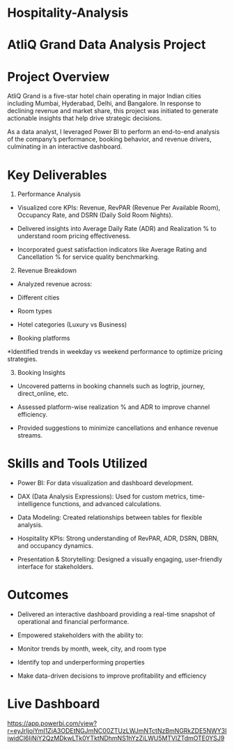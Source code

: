 # Hospitality-Analysis
# AtliQ Grand Data Analysis Project
# Project Overview
AtliQ Grand is a five-star hotel chain operating in major Indian cities including Mumbai, Hyderabad, Delhi, and Bangalore. In response to declining revenue and market share, this project was initiated to generate actionable insights that help drive strategic decisions.

As a data analyst, I leveraged Power BI to perform an end-to-end analysis of the company’s performance, booking behavior, and revenue drivers, culminating in an interactive dashboard.
# Key Deliverables
1. Performance Analysis
* Visualized core KPIs: Revenue, RevPAR (Revenue Per Available Room), Occupancy Rate, and DSRN (Daily Sold Room Nights).

* Delivered insights into Average Daily Rate (ADR) and Realization % to understand room pricing effectiveness.

* Incorporated guest satisfaction indicators like Average Rating and Cancellation % for service quality benchmarking.

2. Revenue Breakdown
* Analyzed revenue across:

* Different cities

* Room types

* Hotel categories (Luxury vs Business)

* Booking platforms

*Identified trends in weekday vs weekend performance to optimize pricing strategies.

3. Booking Insights
* Uncovered patterns in booking channels such as logtrip, journey, direct_online, etc.

* Assessed platform-wise realization % and ADR to improve channel efficiency.

* Provided suggestions to minimize cancellations and enhance revenue streams.


# Skills and Tools Utilized
* Power BI: For data visualization and dashboard development.

* DAX (Data Analysis Expressions): Used for custom metrics, time-intelligence functions, and advanced calculations.

* Data Modeling: Created relationships between tables for flexible analysis.

* Hospitality KPIs: Strong understanding of RevPAR, ADR, DSRN, DBRN, and occupancy dynamics.

* Presentation & Storytelling: Designed a visually engaging, user-friendly interface for stakeholders.

# Outcomes
* Delivered an interactive dashboard providing a real-time snapshot of operational and financial performance.

* Empowered stakeholders with the ability to:

* Monitor trends by month, week, city, and room type

* Identify top and underperforming properties

* Make data-driven decisions to improve profitability and efficiency


# Live Dashboard
https://app.powerbi.com/view?r=eyJrIjoiYmI1ZjA3ODEtNGJmNC00ZTUzLWJmNTctNzBmNGRkZDE5NWY3IiwidCI6IjNiY2QzMDkwLTk0YTktNDhmNS1hYzZiLWU5MTVlZTdmOTE0YSJ9

